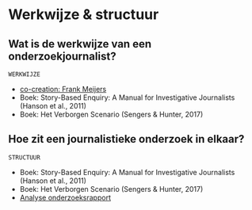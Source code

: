 # Werkwijze & structuur

## Wat is de werkwijze van een onderzoekjournalist?
  
`WERKWIJZE`

* [co-creation: Frank Meijers](https://app.gitbook.com/@jorik/s/project-blauwdruk/research_methods/co-creation/werkwijze_frank-meijers)
* Boek: Story-Based Enquiry: A Manual for Investigative Journalists (Hanson et al., 2011)
* Boek: Het Verborgen Scenario (Sengers & Hunter, 2017)

## Hoe zit een journalistieke onderzoek in elkaar?

  
`STRUCTUUR`
* Boek: Story-Based Enquiry: A Manual for Investigative Journalists (Hanson et al., 2011)
* Boek: Het Verborgen Scenario (Sengers & Hunter, 2017)
* [Analyse onderzoeksrapport](https://app.gitbook.com/@jorik/s/project-blauwdruk/research_methods/analyse_content/onderzoeksrapport)

